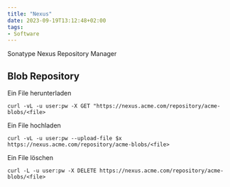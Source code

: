 ```yaml
---
title: "Nexus"
date: 2023-09-19T13:12:48+02:00
tags:
- Software
---
```


Sonatype Nexus Repository Manager 

<!--more-->

## Blob Repository

Ein File herunterladen

    curl -vL -u user:pw -X GET "https://nexus.acme.com/repository/acme-blobs/<file>

Ein File hochladen

    curl -vL -u user:pw --upload-file $x  https://nexus.acme.com/repository/acme-blobs/<file>

Ein File löschen

    curl -L -u user:pw -X DELETE https://nexus.acme.com/repository/acme-blobs/<file>
